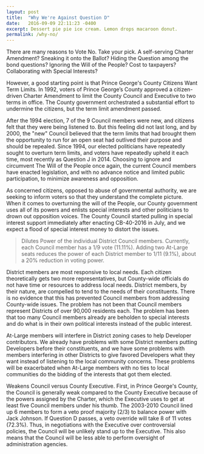 ```yaml
---
layout: post
title:  "Why We're Against Question D"
date:   2016-09-09 22:11:23 -0400
excerpt: Dessert pie pie ice cream. Lemon drops macaroon donut.
permalink: /why-no/
---
```

There are many reasons to Vote No. Take your pick. A self-serving Charter Amendment? Sneaking it onto the Ballot? Hiding the Question among the bond questions? Ignoring the Will of the People? Cost to taxpayers? Collaborating with Special Interests?

However, a good starting point is that Prince George's County Citizens Want Term Limits. In 1992, voters of Prince George’s County approved a citizen-driven Charter Amendment to limit the County Council and Executive to two terms in office. The County government orchestrated a substantial effort to undermine the citizens, but the term limit amendment passed.

After the 1994 election, 7 of the 9 Council members were new, and citizens felt that they were being listened to. But this feeling did not last long, and by 2000, the "new" Council believed that the term limits that had brought them the opportunity to run for an open seat had outlived their purpose and should be repealed. Since 1994, our elected politicians have repeatedly sought to overturn term limits, and voters have repeatedly upheld it each time, most recently as Question J in 2014.
Choosing to ignore and circumvent The Will of the People once again, the current Council members have enacted legislation, and with no advance notice and limited public participation, to minimize awareness and opposition.

As concerned citizens, opposed to abuse of governmental authority, we are seeking to inform voters so that they understand the complete picture. When it comes to overturning the will of the People, our County government uses all of its powers and enlists special interests and other politicians to drown out opposition voices. The County Council started pulling in special interest support immediately after enacting CB-40-2016 in July, and we expect a flood of special interest money to distort the issues.


<blockquote><p>Dilutes Power of the individual District Council members. Currently, each Council member has a 1/9 vote (11.11%). Adding two At-Large seats reduces the power of each District member to 1/11 (9.1%), about a 20% reduction in voting power.</p></blockquote>

District members are most responsive to local needs. Each citizen theoretically gets two more representatives, but County-wide officials do not have time or resources to address local needs. District members, by their nature, are compelled to tend to the needs of their constituents. There is no evidence that this has prevented Council members from addressing County-wide issues. The problem has not been that Council members represent Districts of over 90,000 residents each. The problem has been that too many Council members already are beholden to special interests and do what is in their own political interests instead of the public interest.

At-Large members will interfere in District zoning cases to help Developer contributors. We already have problems with some District members putting Developers before their constituents, and we have some problems with members interfering in other Districts to give favored Developers what they want instead of listening to the local community concerns. These problems will be exacerbated when At-Large members with no ties to local communities do the bidding of the interests that got them elected.

Weakens Council versus County Executive. First, in Prince George's County, the Council is generally weak compared to the County Executive because of the powers assigned by the Charter, which the Executive uses to get at least five Council members under his thumb. The 2003-2010 Council lined up 6 members to form a veto proof majority (2/3) to balance power with Jack Johnson. If Question D passes, a veto override will take 8 of 11 votes (72.3%). Thus, in negotiations with the Executive over controversial policies, the Council will be unlikely stand up to the Executive. This also means that the Council will be less able to perform oversight of administration agencies.
